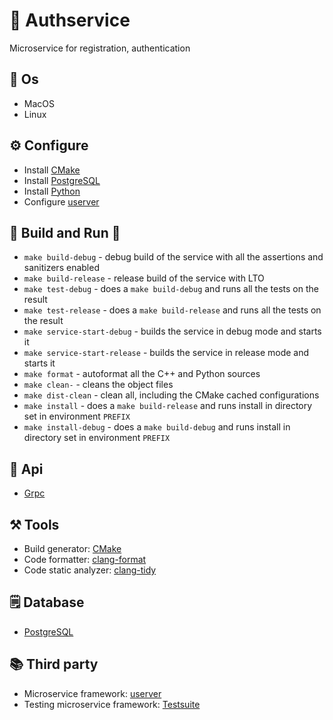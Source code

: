 # 🔐 Authservice 
Microservice for registration, authentication 

## 👾 Os 
- MacOS
- Linux

## ⚙️ Configure
- Install [CMake](https://cmake.org)
- Install [PostgreSQL](https://www.postgresql.org)
- Install [Python](https://www.python.org)
- Configure [userver](https://userver.tech/d3/da9/md_en_2userver_2tutorial_2build.html)

## 🔨 Build and Run 🚀
* `make build-debug` - debug build of the service with all the assertions and sanitizers enabled
* `make build-release` - release build of the service with LTO
* `make test-debug` - does a `make build-debug` and runs all the tests on the result
* `make test-release` - does a `make build-release` and runs all the tests on the result
* `make service-start-debug` - builds the service in debug mode and starts it
* `make service-start-release` - builds the service in release mode and starts it
* `make format` - autoformat all the C++ and Python sources
* `make clean-` - cleans the object files
* `make dist-clean` - clean all, including the CMake cached configurations
* `make install` - does a `make build-release` and runs install in directory set in environment `PREFIX`
* `make install-debug` - does a `make build-debug` and runs install in directory set in environment `PREFIX`

## 🧿 Api
- [Grpc](../../api)

## ⚒️ Tools
- Build generator: [CMake](https://cmake.org)
- Code formatter: [clang-format](https://clang.llvm.org/docs/ClangFormat.html)
- Code static analyzer: [clang-tidy](https://clang.llvm.org/extra/clang-tidy)

## 🗒️ Database
- [PostgreSQL](https://www.postgresql.org)

## 📚 Third party
- Microservice framework: [userver](https://userver.tech/d3/da9/md_en_2userver_2tutorial_2build.html)
- Testing microservice framework: [Testsuite](https://github.com/yandex/yandex-taxi-testsuite)

